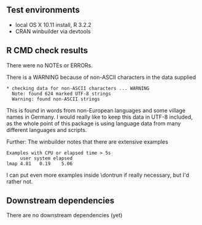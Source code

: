 ## Test environments
* local OS X 10.11 install, R 3.2.2
* CRAN winbuilder via devtools

## R CMD check results
There were no NOTEs or ERRORs. 

There is a WARNING because of non-ASCII characters in the data supplied

    * checking data for non-ASCII characters ... WARNING
      Note: found 624 marked UTF-8 strings
      Warning: found non-ASCII strings

This is found in words from non-European languages and some village names in Germany. I would really like to keep this data in UTF-8 included, as the whole point of this package is using language data from many different languages and scripts.

Further: The winbuilder notes that there are extensive examples

    Examples with CPU or elapsed time > 5s
         user system elapsed
    lmap 4.81   0.19    5.06

I can put even more examples inside \dontrun if really necessary, but I'd rather not.

## Downstream dependencies
There are no downstream dependencies (yet)
